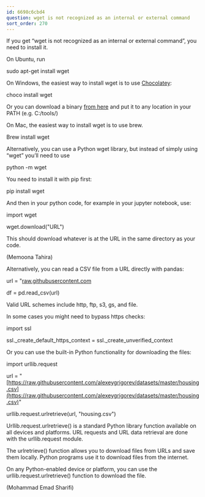 ```yaml
---
id: 6698c6cbd4
question: wget is not recognized as an internal or external command
sort_order: 270
---
```


If you get “wget is not recognized as an internal or external command”, you need to install it.

On Ubuntu, run

sudo apt-get install wget

On Windows, the easiest way to install wget is to use [Chocolatey](https://chocolatey.org/):

choco install wget

Or you can download a binary [from here](http://gnuwin32.sourceforge.net/packages/wget.htm) and put it to any location in your PATH (e.g. C:/tools/)

On Mac, the easiest way to install wget is to use brew.

Brew install wget

Alternatively, you can use a Python wget library, but instead of simply using “wget” you’ll need to use

python -m wget

You need to install it with pip first:

pip install wget

And then in your python code, for example in your jupyter notebook, use:

import wget

wget.download("URL")

This should download whatever is at the URL in the same directory as your code.

(Memoona Tahira)

Alternatively, you can read a CSV file from a URL directly with pandas:

url = "[raw.githubusercontent.com](https://raw.githubusercontent.com/alexeygrigorev/datasets/master/housing.csv")

df = pd.read_csv(url)

Valid URL schemes include http, ftp, s3, gs, and file.

In some cases you might need to bypass https checks:

import ssl

ssl._create_default_https_context = ssl._create_unverified_context

Or you can use the built-in Python functionality for downloading the files:

import urllib.request

url = "[https://raw.githubusercontent.com/alexeygrigorev/datasets/master/housing.csv](https://raw.githubusercontent.com/alexeygrigorev/datasets/master/housing.csv)"

urllib.request.urlretrieve(url, "housing.csv")

Urllib.request.urlretrieve() is a standard Python library function available on all devices and platforms. URL requests and URL data retrieval are done with the urllib.request module.

The urlretrieve() function allows you to download files from URLs and save them locally. Python programs use it to download files from the internet.

On any Python-enabled device or platform, you can use the urllib.request.urlretrieve() function to download the file.

(Mohammad Emad Sharifi)

